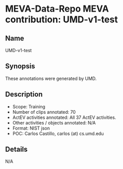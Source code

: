 # MEVA-Data-Repo MEVA contribution: UMD-v1-test

## Name

UMD-v1-test

## Synopsis

These annotations were generated by UMD.

## Description

* Scope: Training
* Number of clips annotated: 70
* ActEV activities annotated: All 37 ActEV activities.
* Other activities / objects annotated: N/A
* Format: NIST json
* POC: Carlos Castillo, carlos (at) cs.umd.edu

## Details

N/A

